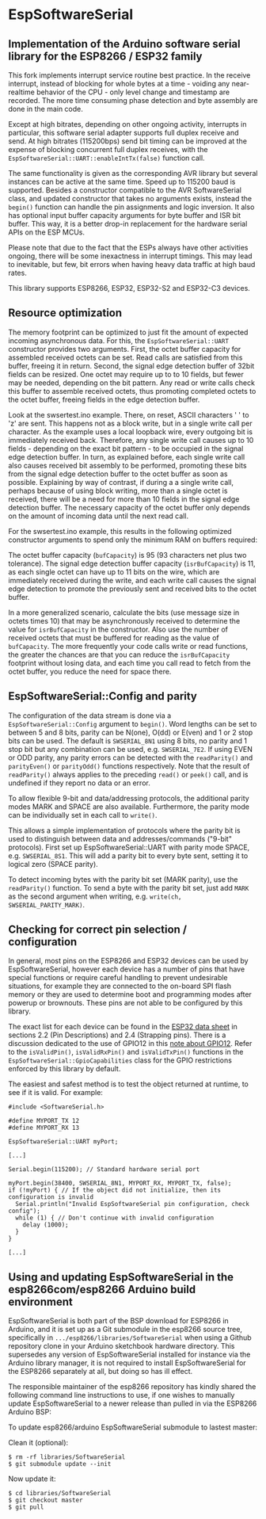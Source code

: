 # EspSoftwareSerial

## Implementation of the Arduino software serial library for the ESP8266 / ESP32 family

This fork implements interrupt service routine best practice.
In the receive interrupt, instead of blocking for whole bytes
at a time - voiding any near-realtime behavior of the CPU - only level
change and timestamp are recorded. The more time consuming phase
detection and byte assembly are done in the main code.

Except at high bitrates, depending on other ongoing activity,
interrupts in particular, this software serial adapter
supports full duplex receive and send. At high bitrates (115200bps)
send bit timing can be improved at the expense of blocking concurrent
full duplex receives, with the
`EspSoftwareSerial::UART::enableIntTx(false)` function call.

The same functionality is given as the corresponding AVR library but
several instances can be active at the same time. Speed up to 115200 baud
is supported. Besides a constructor compatible to the AVR SoftwareSerial class,
and updated constructor that takes no arguments exists, instead the `begin()`
function can handle the pin assignments and logic inversion.
It also has optional input buffer capacity arguments for byte buffer and ISR bit buffer.
This way, it is a better drop-in replacement for the hardware serial APIs on the ESP MCUs.

Please note that due to the fact that the ESPs always have other activities
ongoing, there will be some inexactness in interrupt timings. This may
lead to inevitable, but few, bit errors when having heavy data traffic
at high baud rates.

This library supports ESP8266, ESP32, ESP32-S2 and ESP32-C3 devices.

## Resource optimization

The memory footprint can be optimized to just fit the amount of expected
incoming asynchronous data.
For this, the `EspSoftwareSerial::UART` constructor provides two arguments. First, the
octet buffer capacity for assembled received octets can be set. Read calls are
satisfied from this buffer, freeing it in return.
Second, the signal edge detection buffer of 32bit fields can be resized.
One octet may require up to to 10 fields, but fewer may be needed,
depending on the bit pattern. Any read or write calls check this buffer
to assemble received octets, thus promoting completed octets to the octet
buffer, freeing fields in the edge detection buffer.

Look at the swsertest.ino example. There, on reset, ASCII characters ' ' to 'z'
are sent. This happens not as a block write, but in a single write call per
character. As the example uses a local loopback wire, every outgoing bit is
immediately received back. Therefore, any single write call causes up to
10 fields - depending on the exact bit pattern - to be occupied in the signal
edge detection buffer. In turn, as explained before, each single write call
also causes received bit assembly to be performed, promoting these bits from
the signal edge detection buffer to the octet buffer as soon as possible.
Explaining by way of contrast, if during a a single write call, perhaps because
of using block writing, more than a single octet is received, there will be a
need for more than 10 fields in the signal edge detection buffer.
The necessary capacity of the octet buffer only depends on the amount of incoming
data until the next read call.

For the swsertest.ino example, this results in the following optimized
constructor arguments to spend only the minimum RAM on buffers required:

The octet buffer capacity (`bufCapacity`) is 95 (93 characters net plus two tolerance).
The signal edge detection buffer capacity (`isrBufCapacity`) is 11, as each
single octet can have up to 11 bits on the wire,
which are immediately received during the write, and each
write call causes the signal edge detection to promote the previously sent and
received bits to the octet buffer.

In a more generalized scenario, calculate the bits (use message size in octets
times 10) that may be asynchronously received to determine the value for
`isrBufCapacity` in the constructor. Also use the number of received octets
that must be buffered for reading as the value of `bufCapacity`.
The more frequently your code calls write or read functions, the greater the
chances are that you can reduce the `isrBufCapacity` footprint without losing data,
and each time you call read to fetch from the octet buffer, you reduce the
need for space there.

## EspSoftwareSerial::Config and parity
The configuration of the data stream is done via a `EspSoftwareSerial::Config`
argument to `begin()`. Word lengths can be set to between 5 and 8 bits, parity
can be N(one), O(dd) or E(ven) and 1 or 2 stop bits can be used. The default is
`SWSERIAL_8N1` using 8 bits, no parity and 1 stop bit but any combination can
be used, e.g. `SWSERIAL_7E2`. If using EVEN or ODD parity, any parity errors
can be detected with the `readParity()` and `parityEven()` or `parityOdd()`
functions respectively. Note that the result of `readParity()` always applies
to the preceding `read()` or `peek()` call, and is undefined if they report
no data or an error.

To allow flexible 9-bit and data/addressing protocols, the additional parity
modes MARK and SPACE are also available. Furthermore, the parity mode can be
individually set in each call to `write()`.

This allows a simple implementation of protocols where the parity bit is used to
distinguish between data and addresses/commands ("9-bit" protocols). First set
up EspSoftwareSerial::UART with parity mode SPACE, e.g. `SWSERIAL_8S1`. This will add a
parity bit to every byte sent, setting it to logical zero (SPACE parity).

To detect incoming bytes with the parity bit set (MARK parity), use the
`readParity()` function. To send a byte with the parity bit set, just add
`MARK` as the second argument when writing, e.g. `write(ch, SWSERIAL_PARITY_MARK)`.

## Checking for correct pin selection / configuration 
In general, most pins on the ESP8266 and ESP32 devices can be used by EspSoftwareSerial, 
however each device has a number of pins that have special functions or require careful
handling to prevent undesirable situations, for example they are connected to the 
on-board SPI flash memory or they are used to determine boot and programming modes 
after powerup or brownouts. These pins are not able to be configured by this library.

The exact list for each device can be found in the
[ESP32 data sheet](https://www.espressif.com/sites/default/files/documentation/esp32_datasheet_en.pdf)
in sections 2.2 (Pin Descriptions) and 2.4 (Strapping pins). There is a discussion
dedicated to the use of GPIO12 in this
[note about GPIO12](https://github.com/espressif/esp-idf/tree/release/v3.2/examples/storage/sd_card#note-about-gpio12).
Refer to the `isValidPin()`, `isValidRxPin()` and `isValidTxPin()`
functions in the `EspSoftwareSerial::GpioCapabilities` class for the GPIO restrictions
enforced by this library by default.

The easiest and safest method is to test the object returned at runtime, to see if 
it is valid. For example:

```
#include <SoftwareSerial.h>

#define MYPORT_TX 12
#define MYPORT_RX 13

EspSoftwareSerial::UART myPort;

[...]

Serial.begin(115200); // Standard hardware serial port

myPort.begin(38400, SWSERIAL_8N1, MYPORT_RX, MYPORT_TX, false);
if (!myPort) { // If the object did not initialize, then its configuration is invalid
  Serial.println("Invalid EspSoftwareSerial pin configuration, check config"); 
  while (1) { // Don't continue with invalid configuration
    delay (1000);
  }
} 

[...]
```

## Using and updating EspSoftwareSerial in the esp8266com/esp8266 Arduino build environment

EspSoftwareSerial is both part of the BSP download for ESP8266 in Arduino,
and it is set up as a Git submodule in the esp8266 source tree,
specifically in `.../esp8266/libraries/SoftwareSerial` when using a Github
repository clone in your Arduino sketchbook hardware directory.
This supersedes any version of EspSoftwareSerial installed for instance via
the Arduino library manager, it is not required to install EspSoftwareSerial
for the ESP8266 separately at all, but doing so has ill effect.

The responsible maintainer of the esp8266 repository has kindly shared the
following command line instructions to use, if one wishes to manually
update EspSoftwareSerial to a newer release than pulled in via the ESP8266 Arduino BSP:

To update esp8266/arduino EspSoftwareSerial submodule to lastest master:

Clean it (optional):
```shell
$ rm -rf libraries/SoftwareSerial
$ git submodule update --init
```
Now update it:
```shell
$ cd libraries/SoftwareSerial
$ git checkout master
$ git pull
```
